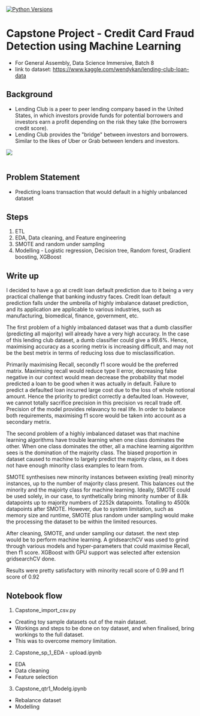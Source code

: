 [![Python Versions][pyversion-button]][md-pypi]

[pyversion-button]: https://img.shields.io/pypi/pyversions/Markdown.svg
[md-pypi]: https://pypi.org/project/Markdown/

# Capstone Project - Credit Card Fraud Detection using Machine Learning
- For General Assembly, Data Science Immersive, Batch 8
- link to dataset: https://www.kaggle.com/wendykan/lending-club-loan-data

## Background
- Lending Club is a peer to peer lending company based in the United States, in which investors provide funds for potential borrowers and investors earn a profit depending on the risk they take (the borrowers credit score). 
- Lending Club provides the "bridge" between investors and borrowers. Similar to the likes of Uber or Grab between lenders and investors.

<img src="http://echeck.org/wp-content/uploads/2016/12/Showing-how-the-lending-club-works-and-makes-money-1.png"><br><br>


## Problem Statement
- Predicting loans transaction that would default in a highly unbalanced dataset

## Steps
1. ETL
2. EDA, Data cleaning, and Feature engineering
3. SMOTE and random under sampling
4. Modelling - Logistic regression, Decision tree, Random forest, Gradient boosting, XGBoost

## Write up
I decided to have a go at credit loan default prediction due to it being a very practical challenge that banking industry faces. Credit loan default prediction falls under the umbrella of highly imbalance dataset prediction, and its application are applicable to various industries, such as manufacturing, biomedical, finance, government, etc. 

The first problem of a highly imbalanced dataset was that a dumb classifier (predicting all majority) will already have a very high accuracy. In the case of this lending club dataset, a dumb classifier could give a 99.6%. Hence, maximising accuracy as a scoring metrix is increasing difficult, and may not be the best metrix in terms of reducing loss due to misclassification. 

Primarily maximising Recall, secondly f1 score would be the preferred matrix. Maximising recall would reduce type II error, decreasing false negative in our context would mean decrease the probability that model predicted a loan to be good when it was actually in default. Failure to predict a defaulted loan incurred large cost due to the loss of whole notional amount. Hence the priority to predict correctly a defaulted loan. However, we cannot totally sacrifice precision in this precision vs recall trade off. Precision of the model provides relavancy to real life. In order to balance both requirements, maximising f1 score would be taken into account as a secondary metrix.

The second problem of a highly imbalanced dataset was that machine learning algorithms have trouble learning when one class dominates the other. When one class dominates the other, all a machine learning algorithm sees is the domination of the majority class. The biased proportion in dataset caused to machine to largely predict the majority class, as it does not have enough minority class examples to learn from. 

SMOTE synthesises new minority instances between existing (real) minority instances, up to the number of majority class present. This balances out the minority and the majoirty class for machine learning. Ideally, SMOTE could be used solely, in our case, to synthetically bring minority number of 8.8k datapoints up to majority numbers of 2252k datapoints. Totalling to 4500k datapoints after SMOTE. However, due to system limitation, such as memory size and runtime, SMOTE plus random under sampling would make the processing the dataset to be within the limited resources.

After cleaning, SMOTE, and under sampling our dataset. the next step would be to perform machine learning. A gridsearchCV was used to grind through various models and hyper-parameters that could maximise Recall, then f1 score. XGBoost with GPU support was selected after extension gridsearchCV done.

Results were pretty satisfactory with minority recall score of 0.99 and f1 score of 0.92

## Notebook flow
1. Capstone_import_csv.py 
- Creating toy sample datasets out of the main dataset.
- Workings and steps to be done on toy dataset, and when finalised, bring workings to the full dataset.
- This was to overcome memory limitation.

2. Capstone_sp_1_EDA - upload.ipynb
- EDA
- Data cleaning
- Feature selection 

3. Capstone_qtr1_Modelg.ipynb
- Rebalance dataset
- Modelling

